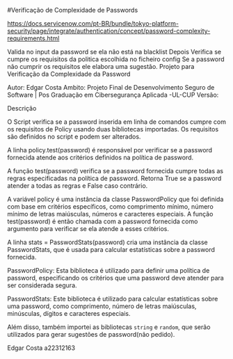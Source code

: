 #Verificação de Complexidade de Passwords

https://docs.servicenow.com/pt-BR/bundle/tokyo-platform-security/page/integrate/authentication/concept/password-complexity-requirements.html

Valida no input da password se ela não está na blacklist
Depois Verifica se cumpre os requisitos da politica escolhida no ficheiro config 
Se a password não cumprir os requisitos ele elabora uma sugestão.
Projeto para Verificação da Complexidade da Password

Autor: Edgar Costa
Ambito: Projeto Final de Desenvolvimento Seguro de Software | Pos Graduação em Cibersegurança Aplicada -UL-CUP
Versão: 

Descrição

O Script verifica se a password inserida em linha de comandos cumpre com os requisitos de Policy usando duas bibliotecas importadas.
Os requisitos são definidos no script e podem ser alterados.

A linha policy.test(password) é responsável por verificar se a password fornecida atende aos critérios definidos na política de password.

A função test(password) verifica se a password fornecida cumpre todas as regras especificadas na política de password. Retorna True se a password atender a todas as regras e False caso contrário.

A variável policy é uma instância da classe PasswordPolicy que foi definida com base em critérios específicos, como comprimento mínimo, número mínimo de letras maiúsculas, números e caracteres especiais. A função test(password) é então chamada com a password fornecida como argumento para verificar se ela atende a esses critérios.

A linha stats = PasswordStats(password) cria uma instância da classe PasswordStats, que é usada para calcular estatísticas sobre a password fornecida.

PasswordPolicy: Esta biblioteca é utilizado para definir uma política de password, especificando os critérios que uma password deve atender para ser considerada segura.

PasswordStats: Este biblioteca é utilizado para calcular estatísticas sobre uma password, como comprimento, número de letras maiúsculas, minúsculas, dígitos e caracteres especiais.

Além disso, também importei as bibliotecas `string` e `random`, que serão utilizados para gerar sugestões de password(não pedido).




Edgar Costa a22312163
